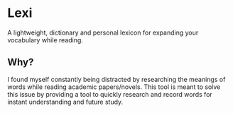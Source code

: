# Lexi

A lightweight, dictionary and personal lexicon for expanding your vocabulary while reading.

## Why?

I found myself constantly being distracted by researching the meanings of words while reading academic papers/novels. This tool is meant to solve this issue by providing a tool to quickly research and record words for instant understanding and future study.
